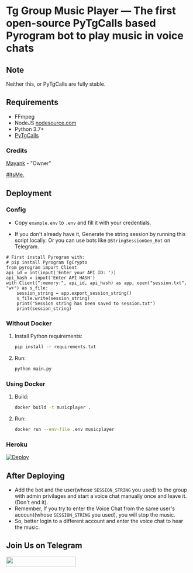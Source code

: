 ﻿# Tg Group Music Player — The first open-source PyTgCalls based Pyrogram bot to play music in voice chats

## Note

Neither this, or PyTgCalls are fully stable.

## Requirements

- FFmpeg
- NodeJS [nodesource.com](https://nodesource.com/)
- Python 3.7+
- [PyTgCalls](https://github.com/pytgcalls/pytgcalls)

### Credits
[Mayank](https://github.com/hackelite01)  - "Owner"

[#ItsMe.](https://github.com/ballicipluck)

## Deployment

### Config

- Copy `example.env` to `.env` and fill it with your credentials.

- If you don't already have it, Generate the string session by running this script locally. Or you can use bots like `@StringSessionGen_Bot` on Telegram.
```
# First install Pyrogram with:
# pip install Pyrogram TgCrypto
from pyrogram import Client
api_id = int(input('Enter your API ID: '))
api_hash = input('Enter API HASH')
with Client(":memory:", api_id, api_hash) as app, open("session.txt", "w+") as s_file:
    session_string = app.export_session_string()
    s_file.write(session_string)
    print("Session string has been saved to session.txt")
    print(session_string)
```

### Without Docker

1. Install Python requirements:
   ```bash
   pip install -r requirements.txt
   ```
2. Run:
   ```bash
   python main.py
   ```

### Using Docker

1. Build:
   ```bash
   docker build -t musicplayer .
   ```
2. Run:
   ```bash
   docker run --env-file .env musicplayer
   ```

### Heroku
[![Deploy](https://www.herokucdn.com/deploy/button.svg)](https://heroku.com/deploy?template=https://github.com/hackelite01/TgGroupMusicVcBot/)

## After Deploying
- Add the bot and the user(whose `SESSION_STRING` you used) to the group with admin privilages and start a voice chat manually once and leave it. (Don't end it).
- Remember, If you try to enter the Voice Chat from the same user's account(whose `SESSION_STRING` you used), you will stop the music.
- So, better login to a different account and enter the voice chat to hear the music.

 ## Join Us on Telegram

<a href="https://t.me/hackelite01"><img src="https://img.shields.io/badge/Join-Telegram%20Channel-red.svg?logo=Telegram" width="190" height="28"></a>
